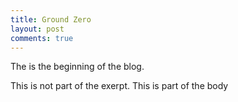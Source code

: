 ```yaml
---
title: Ground Zero
layout: post
comments: true
---
```


The is the beginning of the blog.
<!-- more -->
This is not part of the exerpt. This is part of the body